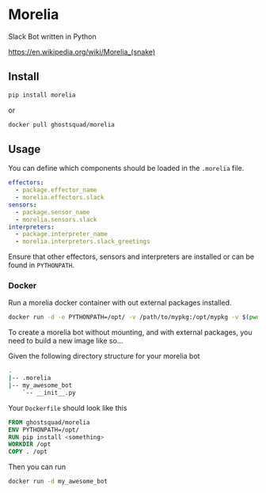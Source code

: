 # Morelia
Slack Bot written in Python

https://en.wikipedia.org/wiki/Morelia_(snake)

## Install

```Bash
pip install morelia
```

or 

```Bash
docker pull ghostsquad/morelia
```

## Usage

You can define which components should be loaded in the `.morelia` file.

```Yaml
effectors:
  - package.effector_name
  - morelia.effectors.slack
sensors:
  - package.sensor_name
  - morelia.sensors.slack
interpreters:
  - package.interpreter_name
  - morelia.interpreters.slack_greetings
```

Ensure that other effectors, sensors and interpreters are installed or can be found in `PYTHONPATH`.

### Docker

Run a morelia docker container with out external packages installed.

```Bash
docker run -d -e PYTHONPATH=/opt/ -v /path/to/mypkg:/opt/mypkg -v $(pwd)/.morelia:/.morelia ghostsquad/morelia
```

To create a morelia bot without mounting, and with external packages, you need to build a new image like so...

Given the following directory structure for your morelia bot
```Bash
.
|-- .morelia
|-- my_awesome_bot
    `-- __init__.py
```

Your `Dockerfile` should look like this

```Dockerfile
FROM ghostsquad/morelia
ENV PYTHONPATH=/opt/
RUN pip install <something>
WORKDIR /opt
COPY . /opt
```

Then you can run

```Bash
docker run -d my_awesome_bot
```
